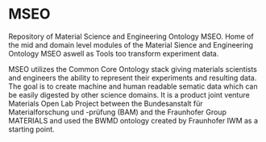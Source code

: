 # MSEO
Repository of Material Science and Engineering Ontology MSEO.
Home of the mid and domain level modules of the Material Sience and Engineering Ontology MSEO aswell as Tools too transform experiment data.

MSEO utilizes the Common Core Ontology stack giving materials scientists and engineers the ability to represent their experiments and resulting data. The goal is to create machine and human readable sematic data which can be easily digested by other science domains.  It is a product joint venture Materials Open Lab Project between the Bundesanstalt für Materialforschung und -prüfung (BAM) and the Fraunhofer Group MATERIALS and used the BWMD ontology created by Fraunhofer IWM as a starting point.
